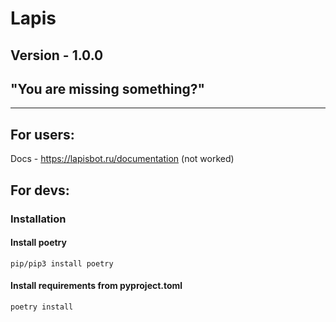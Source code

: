 # Lapis
## Version - 1.0.0
## "You are missing something?"

-------------

## For users:
Docs - https://lapisbot.ru/documentation (not worked)

## For devs:

### Installation

#### Install poetry
```
pip/pip3 install poetry
```

#### Install requirements from pyproject.toml
```
poetry install
```




